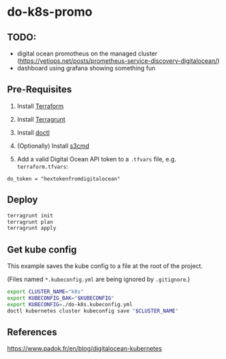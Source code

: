 # do-k8s-promo

## TODO:

- digital ocean promotheus on the managed cluster (https://yetiops.net/posts/prometheus-service-discovery-digitalocean/)
- dashboard using grafana showing something fun

## Pre-Requisites

1. Install [Terraform](https://learn.hashicorp.com/tutorials/terraform/install-cli)

2. Install [Terragrunt](https://terragrunt.gruntwork.io/docs/getting-started/install/)

3. Install [doctl](https://www.digitalocean.com/docs/apis-clis/doctl/how-to/install/)

4. (Optionally) Install [s3cmd](https://github.com/s3tools/s3cmd/blob/master/INSTALL.md)


5. Add a valid Digital Ocean API token to a `.tfvars` file, e.g. `terraform.tfvars`:

```hcl
do_token = "hextokenfromdigitalocean"
```

## Deploy

```sh
terragrunt init
terragrunt plan
terragrunt apply
```

## Get kube config

This example saves the kube config to a file at the root of the project.

(Files named `*.kubeconfig.yml` are being ignored by `.gitignore`.)

```sh
export CLUSTER_NAME="k8s"
export KUBECONFIG_BAK="$KUBECONFIG"
export KUBECONFIG=./do-k8s.kubeconfig.yml
doctl kubernetes cluster kubeconfig save "$CLUSTER_NAME"
```

## References

<https://www.padok.fr/en/blog/digitalocean-kubernetes>
